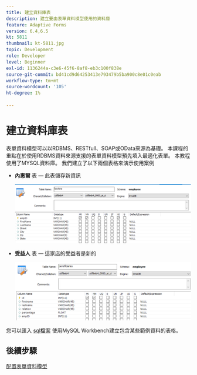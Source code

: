 ```yaml
---
title: 建立資料庫表
description: 建立要由表單資料模型使用的資料庫
feature: Adaptive Forms
version: 6.4,6.5
kt: 5811
thumbnail: kt-5811.jpg
topic: Development
role: Developer
level: Beginner
exl-id: 1136244a-c3e6-45f6-8af8-eb3c100f838e
source-git-commit: bd41cd9d64253413e793479b5ba900c8e01c0eab
workflow-type: tm+mt
source-wordcount: '105'
ht-degree: 1%

---
```


# 建立資料庫表

表單資料模型可以以RDBMS、RESTfull、SOAP或OData來源為基礎。 本課程的重點在於使用RDBMS資料來源支援的表單資料模型預先填入最適化表單。 本教程使用了MYSQL資料庫。 我們建立了以下兩個表格來演示使用案例

* **內惠爾** 表 — 此表儲存新資訊

   ![內惠爾](assets/newhire-table.png)


* **受益人** 表 — 這家店的受益者是新的

   ![受益人](assets/beneficiaries-table.png)

您可以匯入 [sql檔案](assets/db-schema.sql) 使用MySQL Workbench建立包含某些範例資料的表格。

## 後續步驟

[配置表單資料模型](./configuring-form-data-model.md)
